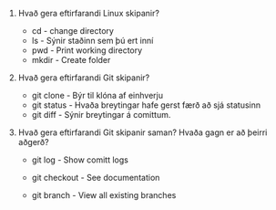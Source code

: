 1. Hvað gera eftirfarandi Linux skipanir?
	* cd - change directory
	* ls -  Sýnir staðinn sem þú ert inní
	* pwd - Print working directory
	* mkdir - Create folder

2. Hvað gera eftirfarandi Git skipanir?
	* git clone - Býr til klóna af einhverju
	* git status - Hvaða breytingar hafe gerst færð að sjá statusinn
	* git diff - Sýnir breytingar á comittum.

3. Hvað gera eftirfarandi Git skipanir saman? Hvaða gagn er að þeirri aðgerð?

    * git log - Show comitt logs

    * git checkout - See documentation

    * git branch - View all existing branches